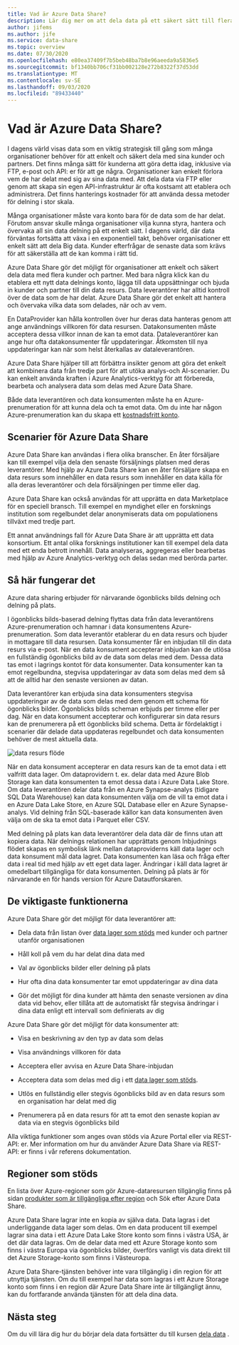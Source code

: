 ```yaml
---
title: Vad är Azure Data Share?
description: Lär dig mer om att dela data på ett säkert sätt till flera kunder och partner med hjälp av Azure Data Share.
author: jifems
ms.author: jife
ms.service: data-share
ms.topic: overview
ms.date: 07/30/2020
ms.openlocfilehash: e80ea37409f7b5beb48ba7b8e96aeeda9a5836e5
ms.sourcegitcommit: bf1340bb706cf31bb002128e272b8322f37d53dd
ms.translationtype: MT
ms.contentlocale: sv-SE
ms.lasthandoff: 09/03/2020
ms.locfileid: "89433440"
---
```

# <a name="what-is-azure-data-share"></a>Vad är Azure Data Share?

I dagens värld visas data som en viktig strategisk till gång som många organisationer behöver för att enkelt och säkert dela med sina kunder och partners. Det finns många sätt för kunderna att göra detta idag, inklusive via FTP, e-post och API: er för att ge några. Organisationer kan enkelt förlora vem de har delat med sig av sina data med. Att dela data via FTP eller genom att skapa sin egen API-infrastruktur är ofta kostsamt att etablera och administrera. Det finns hanterings kostnader för att använda dessa metoder för delning i stor skala. 

Många organisationer måste vara konto bara för de data som de har delat. Förutom ansvar skulle många organisationer vilja kunna styra, hantera och övervaka all sin data delning på ett enkelt sätt. I dagens värld, där data förväntas fortsätta att växa i en exponentiell takt, behöver organisationer ett enkelt sätt att dela Big data. Kunder efterfrågar de senaste data som krävs för att säkerställa att de kan komma i rätt tid.

Azure Data Share gör det möjligt för organisationer att enkelt och säkert dela data med flera kunder och partner. Med bara några klick kan du etablera ett nytt data delnings konto, lägga till data uppsättningar och bjuda in kunder och partner till din data resurs. Data leverantörer har alltid kontroll över de data som de har delat. Azure Data Share gör det enkelt att hantera och övervaka vilka data som delades, när och av vem. 

En DataProvider kan hålla kontrollen över hur deras data hanteras genom att ange användnings villkoren för data resursen. Datakonsumenten måste acceptera dessa villkor innan de kan ta emot data. Dataleverantörer kan ange hur ofta datakonsumenter får uppdateringar. Åtkomsten till nya uppdateringar kan när som helst återkallas av dataleverantören. 

Azure Data Share hjälper till att förbättra insikter genom att göra det enkelt att kombinera data från tredje part för att utöka analys-och AI-scenarier. Du kan enkelt använda kraften i Azure Analytics-verktyg för att förbereda, bearbeta och analysera data som delas med Azure Data Share. 

Både data leverantören och data konsumenten måste ha en Azure-prenumeration för att kunna dela och ta emot data. Om du inte har någon Azure-prenumeration kan du skapa ett [kostnadsfritt konto](https://azure.microsoft.com/free/).

## <a name="scenarios-for-azure-data-share"></a>Scenarier för Azure Data Share

Azure Data Share kan användas i flera olika branscher. En åter försäljare kan till exempel vilja dela den senaste försäljnings platsen med deras leverantörer. Med hjälp av Azure Data Share kan en åter försäljare skapa en data resurs som innehåller en data resurs som innehåller en data källa för alla deras leverantörer och dela försäljningen per timme eller dag. 

Azure Data Share kan också användas för att upprätta en data Marketplace för en speciell bransch. Till exempel en myndighet eller en forsknings institution som regelbundet delar anonymiserats data om populationens tillväxt med tredje part. 

Ett annat användnings fall för Azure Data Share är att upprätta ett data konsortium. Ett antal olika forsknings institutioner kan till exempel dela data med ett enda betrott innehåll. Data analyseras, aggregeras eller bearbetas med hjälp av Azure Analytics-verktyg och delas sedan med berörda parter. 

## <a name="how-it-works"></a>Så här fungerar det

Azure data sharing erbjuder för närvarande ögonblicks bilds delning och delning på plats. 

I ögonblicks bilds-baserad delning flyttas data från data leverantörens Azure-prenumeration och hamnar i data konsumentens Azure-prenumeration. Som data leverantör etablerar du en data resurs och bjuder in mottagare till data resursen. Data konsumenter får en inbjudan till din data resurs via e-post. När en data konsument accepterar inbjudan kan de utlösa en fullständig ögonblicks bild av de data som delas med dem. Dessa data tas emot i lagrings kontot för data konsumenter. Data konsumenter kan ta emot regelbundna, stegvisa uppdateringar av data som delas med dem så att de alltid har den senaste versionen av datan. 

Data leverantörer kan erbjuda sina data konsumenters stegvisa uppdateringar av de data som delas med dem genom ett schema för ögonblicks bilder. Ögonblicks bilds scheman erbjuds per timme eller per dag. När en data konsument accepterar och konfigurerar sin data resurs kan de prenumerera på ett ögonblicks bild schema. Detta är fördelaktigt i scenarier där delade data uppdateras regelbundet och data konsumenten behöver de mest aktuella data. 

![data resurs flöde](media/data-share-flow.png)

När en data konsument accepterar en data resurs kan de ta emot data i ett valfritt data lager. Om dataprovidern t. ex. delar data med Azure Blob Storage kan data konsumenten ta emot dessa data i Azure Data Lake Store. Om data leverantören delar data från en Azure Synapse-analys (tidigare SQL Data Warehouse) kan data konsumenten välja om de vill ta emot data i en Azure Data Lake Store, en Azure SQL Database eller en Azure Synapse-analys. Vid delning från SQL-baserade källor kan data konsumenten även välja om de ska ta emot data i Parquet eller CSV. 

Med delning på plats kan data leverantörer dela data där de finns utan att kopiera data. När delnings relationen har upprättats genom Inbjudnings flödet skapas en symbolisk länk mellan dataproviderns käll data lager och data konsument mål data lagret. Data konsumenten kan läsa och fråga efter data i real tid med hjälp av ett eget data lager. Ändringar i käll data lagret är omedelbart tillgängliga för data konsumenten. Delning på plats är för närvarande en för hands version för Azure Datautforskaren.

## <a name="key-capabilities"></a>De viktigaste funktionerna

Azure Data Share gör det möjligt för data leverantörer att:

* Dela data från listan över [data lager som stöds](supported-data-stores.md) med kunder och partner utanför organisationen

* Håll koll på vem du har delat dina data med

* Val av ögonblicks bilder eller delning på plats

* Hur ofta dina data konsumenter tar emot uppdateringar av dina data

* Gör det möjligt för dina kunder att hämta den senaste versionen av dina data vid behov, eller tillåta att de automatiskt får stegvisa ändringar i dina data enligt ett intervall som definierats av dig

Azure Data Share gör det möjligt för data konsumenter att: 

* Visa en beskrivning av den typ av data som delas

* Visa användnings villkoren för data

* Acceptera eller avvisa en Azure Data Share-inbjudan

* Acceptera data som delas med dig i ett [data lager som stöds](supported-data-stores.md).

* Utlös en fullständig eller stegvis ögonblicks bild av en data resurs som en organisation har delat med dig

* Prenumerera på en data resurs för att ta emot den senaste kopian av data via en stegvis ögonblicks bild

Alla viktiga funktioner som anges ovan stöds via Azure Portal eller via REST-API: er. Mer information om hur du använder Azure Data Share via REST-API: er finns i vår referens dokumentation. 

## <a name="supported-regions"></a>Regioner som stöds

En lista över Azure-regioner som gör Azure-dataresursen tillgänglig finns på sidan [produkter som är tillgängliga efter region](https://azure.microsoft.com/global-infrastructure/services/?products=data-share) och Sök efter Azure Data Share. 

Azure Data Share lagrar inte en kopia av själva data. Data lagras i det underliggande data lager som delas. Om en data producent till exempel lagrar sina data i ett Azure Data Lake Store konto som finns i västra USA, är det där data lagras. Om de delar data med ett Azure Storage konto som finns i västra Europa via ögonblicks bilder, överförs vanligt vis data direkt till det Azure Storage-konto som finns i Västeuropa.

Azure Data Share-tjänsten behöver inte vara tillgänglig i din region för att utnyttja tjänsten. Om du till exempel har data som lagras i ett Azure Storage konto som finns i en region där Azure Data Share inte är tillgängligt ännu, kan du fortfarande använda tjänsten för att dela dina data. 

## <a name="next-steps"></a>Nästa steg

Om du vill lära dig hur du börjar dela data fortsätter du till kursen [dela data](share-your-data.md) .
